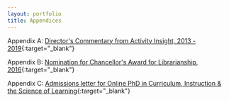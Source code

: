 ```yaml
---
layout: portfolio
title: Appendices
---
```


Appendix A: [Director's Commentary from Activity Insight, 2013 - 2019](/uploads/appendix_reviews.pdf){:target="_blank"}

Appendix B: [Nomination for Chancellor's Award for Librarianship, 2016](/uploads/artifact_Chancellors.pdf){:target="_blank"}

Appendix C: [Admissions letter for Online PhD in Curriculum, Instruction & the Science of Learning](/uploads/artifact_UB.pdf){:target="_blank"}